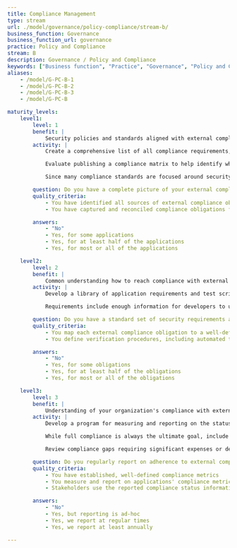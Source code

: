 ```yaml
---
title: Compliance Management
type: stream
url: ./model/governance/policy-compliance/stream-b/
business_function: Governance
business_function_url: governance
practice: Policy and Compliance
stream: B
description: Governance / Policy and Compliance
keywords: ["Business function", "Practice", "Governance", "Policy and Compliance"]
aliases:
    - /model/G-PC-B-1
    - /model/G-PC-B-2
    - /model/G-PC-B-3
    - /model/G-PC-B

maturity_levels:
    level1:
        level: 1
        benefit: |
            Security policies and standards aligned with external compliance drivers
        activity: |
            Create a comprehensive list of all compliance requirements, including any triggers that could help determine which applications are in scope. Compliance requirements may be considered in scope based on factors such as geographic location, types of data, or contractual obligations with clients or business partners. Review each identified compliance requirement with the appropriate experts and legal, to ensure the obligation is understood. Since many compliance obligations vary in applicability based on how the data is processed, stored, or transmitted across the computing environment, compliance drivers should always indicate opportunities for lowering the overall compliance burden by changing how the data is handled.

            Evaluate publishing a compliance matrix to help identify which factors could put an application in scope for a specific regulatory requirement. Have the matrix indicate which compliance requirements are applicable at the organization level and do not depend on individual applications. The matrix provides at least a basic understanding of useful compliance requirements to review obligations around different applications.

            Since many compliance standards are focused around security best-practices, many compliance requirements may already be a part of the Policy and Standards library published by the organization. Therefore, once you review compliance requirements, map them to any applicable existing policies and standards. Whenever there are discrepancies, update the policies and standards to include organization-wide compliance requirements. Then, begin creating compliance-specific standards only applicable to individual compliance requirements. The goal is to have a compliance matrix that indicates which policies and standards have more detailed information about compliance requirements, as well as ensure individual policies and standards reference applicable compliance requirements.

        question: Do you have a complete picture of your external compliance obligations?
        quality_criteria:
            - You have identified all sources of external compliance obligations
            - You have captured and reconciled compliance obligations from all sources

        answers:
            - "No"
            - Yes, for some applications
            - Yes, for at least half of the applications
            - Yes, for most or all of the applications

    level2:
        level: 2
        benefit: |
            Common understanding how to reach compliance with external compliance drivers for product teams
        activity: |
            Develop a library of application requirements and test scripts to establish and verify regulatory compliance of applications. Some of these are tied to individual compliance requirements like PCI or GDPR, while others are more general in nature and address global compliance requirements such as ISO. The library is available to all application development teams. It includes guidance for determining all applicable requirements including considerations for reducing the compliance burden and scope. Implement a process to periodically re-assess each application's compliance requirements. Re-assessment includes reviewing all application functionality and opportunities to reduce scope to lower the overall cost of compliance.

            Requirements include enough information for developers to understand functional and non-functional requirements of the different compliance obligations. They include references to policies and standards, and provide explicit references to regulations. If there are questions about the implementation of a particular requirement, the original text of the regulation can help interpret the intent more accurately. Each requirement includes a set of test scripts for verifying compliance. In addition to assisting QA with compliance verification, these can help clarify compliance requirements for developers and make the compliance process transparent. Requirements have a format that allows importing them into individual requirements repositories. further clarify compliance requirements for developers and ensure the process of achieving compliance is fully transparent.

        question: Do you have a standard set of security requirements and verification procedures addressing the organization's external compliance obligations?
        quality_criteria:
            - You map each external compliance obligation to a well-defined set of application requirements
            - You define verification procedures, including automated tests, to verify compliance with compliance-related requirements

        answers:
            - "No"
            - Yes, for some obligations
            - Yes, for at least half of the obligations
            - Yes, for most or all of the obligations

    level3:
        level: 3
        benefit: |
            Understanding of your organization's compliance with external compliance drivers
        activity: |
            Develop a program for measuring and reporting on the status of compliance between different applications. Application requirements and test scripts help determine the status of compliance. Leverage testing automation to promptly detect compliance regressions in frequently updated applications and ensure compliance is maintained through the different application versions. Whenever fully automated testing is not possible, QA, Internal Audit, or Information Security teams assess compliance periodically through a combination of manual testing and interview.

            While full compliance is always the ultimate goal, include tracking remediation actions and periodic updates in the program. Review compliance remediation activities periodically to check teams are making appropriate progress, and that remediation strategies will be effective in achieving compliance. To further improve the process, develop a series of standard reports and compliance scorecards. These help individual teams understand the current state of compliance, and the organization manage assistance for remediating compliance gaps more effectively.

            Review compliance gaps requiring significant expenses or development with the subject-matter experts and compare them against the cost of reducing the application's functionality, minimizing scope or eliminating the compliance requirement. longterm compliance gaps require management approval and a formal compliance risk acceptance, so they receive appropriate attention and scrutiny from the organization's leadership.

        question: Do you regularly report on adherence to external compliance obligations and use that information to guide efforts to close compliance gaps?
        quality_criteria:
            - You have established, well-defined compliance metrics
            - You measure and report on applications' compliance metrics regularly
            - Stakeholders use the reported compliance status information to identify compliance gaps and prioritize gap remediation efforts

        answers:
            - "No"
            - Yes, but reporting is ad-hoc
            - Yes, we report at regular times
            - Yes, we report at least annually

---
```

